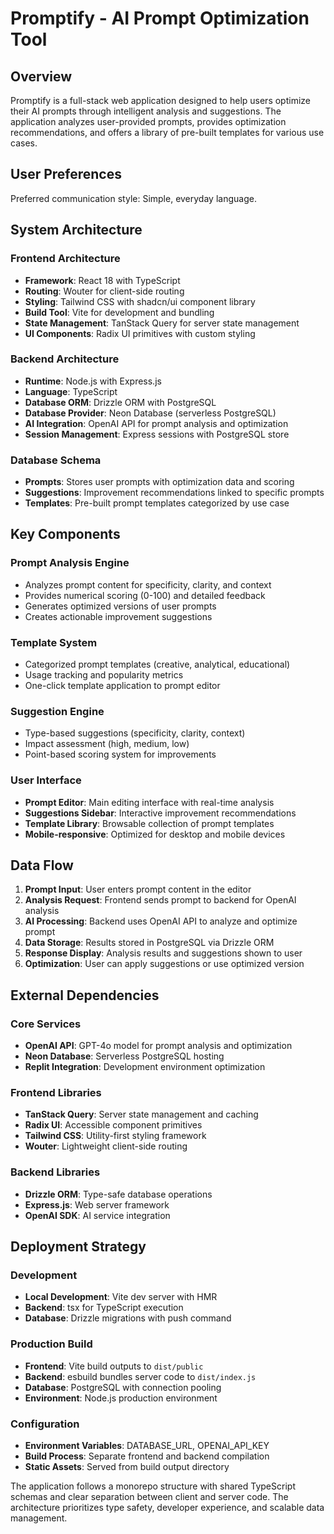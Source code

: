 # Promptify - AI Prompt Optimization Tool

## Overview

Promptify is a full-stack web application designed to help users optimize their AI prompts through intelligent analysis and suggestions. The application analyzes user-provided prompts, provides optimization recommendations, and offers a library of pre-built templates for various use cases.

## User Preferences

Preferred communication style: Simple, everyday language.

## System Architecture

### Frontend Architecture
- **Framework**: React 18 with TypeScript
- **Routing**: Wouter for client-side routing
- **Styling**: Tailwind CSS with shadcn/ui component library
- **Build Tool**: Vite for development and bundling
- **State Management**: TanStack Query for server state management
- **UI Components**: Radix UI primitives with custom styling

### Backend Architecture
- **Runtime**: Node.js with Express.js
- **Language**: TypeScript
- **Database ORM**: Drizzle ORM with PostgreSQL
- **Database Provider**: Neon Database (serverless PostgreSQL)
- **AI Integration**: OpenAI API for prompt analysis and optimization
- **Session Management**: Express sessions with PostgreSQL store

### Database Schema
- **Prompts**: Stores user prompts with optimization data and scoring
- **Suggestions**: Improvement recommendations linked to specific prompts
- **Templates**: Pre-built prompt templates categorized by use case

## Key Components

### Prompt Analysis Engine
- Analyzes prompt content for specificity, clarity, and context
- Provides numerical scoring (0-100) and detailed feedback
- Generates optimized versions of user prompts
- Creates actionable improvement suggestions

### Template System
- Categorized prompt templates (creative, analytical, educational)
- Usage tracking and popularity metrics
- One-click template application to prompt editor

### Suggestion Engine
- Type-based suggestions (specificity, clarity, context)
- Impact assessment (high, medium, low)
- Point-based scoring system for improvements

### User Interface
- **Prompt Editor**: Main editing interface with real-time analysis
- **Suggestions Sidebar**: Interactive improvement recommendations
- **Template Library**: Browsable collection of prompt templates
- **Mobile-responsive**: Optimized for desktop and mobile devices

## Data Flow

1. **Prompt Input**: User enters prompt content in the editor
2. **Analysis Request**: Frontend sends prompt to backend for OpenAI analysis
3. **AI Processing**: Backend uses OpenAI API to analyze and optimize prompt
4. **Data Storage**: Results stored in PostgreSQL via Drizzle ORM
5. **Response Display**: Analysis results and suggestions shown to user
6. **Optimization**: User can apply suggestions or use optimized version

## External Dependencies

### Core Services
- **OpenAI API**: GPT-4o model for prompt analysis and optimization
- **Neon Database**: Serverless PostgreSQL hosting
- **Replit Integration**: Development environment optimization

### Frontend Libraries
- **TanStack Query**: Server state management and caching
- **Radix UI**: Accessible component primitives
- **Tailwind CSS**: Utility-first styling framework
- **Wouter**: Lightweight client-side routing

### Backend Libraries
- **Drizzle ORM**: Type-safe database operations
- **Express.js**: Web server framework
- **OpenAI SDK**: AI service integration

## Deployment Strategy

### Development
- **Local Development**: Vite dev server with HMR
- **Backend**: tsx for TypeScript execution
- **Database**: Drizzle migrations with push command

### Production Build
- **Frontend**: Vite build outputs to `dist/public`
- **Backend**: esbuild bundles server code to `dist/index.js`
- **Database**: PostgreSQL with connection pooling
- **Environment**: Node.js production environment

### Configuration
- **Environment Variables**: DATABASE_URL, OPENAI_API_KEY
- **Build Process**: Separate frontend and backend compilation
- **Static Assets**: Served from build output directory

The application follows a monorepo structure with shared TypeScript schemas and clear separation between client and server code. The architecture prioritizes type safety, developer experience, and scalable data management.